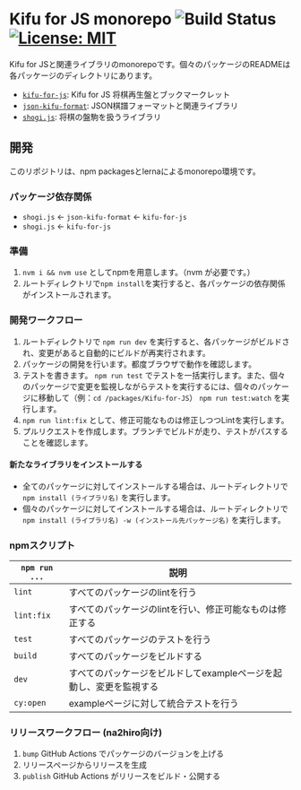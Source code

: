 # Kifu for JS monorepo ![Build Status](https://github.com/na2hiro/Kifu-for-JS/actions/workflows/main.yml/badge.svg) [![License: MIT](https://img.shields.io/badge/License-MIT-yellow.svg)](https://opensource.org/licenses/MIT)

Kifu for JSと関連ライブラリのmonorepoです。個々のパッケージのREADMEは各パッケージのディレクトリにあります。

* [`kifu-for-js`](packages/Kifu-for-JS#readme): Kifu for JS 将棋再生盤とブックマークレット
* [`json-kifu-format`](packages/json-kifu-format#readme): JSON棋譜フォーマットと関連ライブラリ
* [`shogi.js`](packages/Shogi.js#readme): 将棋の盤駒を扱うライブラリ

## 開発

このリポジトリは、npm packagesとlernaによるmonorepo環境です。

### パッケージ依存関係

* `shogi.js` <- `json-kifu-format` <- `kifu-for-js`
* `shogi.js` <- `kifu-for-js`

### 準備

1. `nvm i && nvm use` としてnpmを用意します。（nvm が必要です。）
2. ルートディレクトリで`npm install`を実行すると、各パッケージの依存関係がインストールされます。

### 開発ワークフロー

1. ルートディレクトリで `npm run dev` を実行すると、各パッケージがビルドされ、変更があると自動的にビルドが再実行されます。
2. パッケージの開発を行います。都度ブラウザで動作を確認します。
3. テストを書きます。 `npm run test` でテストを一括実行します。また、個々のパッケージで変更を監視しながらテストを実行するには、個々のパッケージに移動して（例：`cd /packages/Kifu-for-JS`） `npm run test:watch` を実行します。
4. `npm run lint:fix` として、修正可能なものは修正しつつLintを実行します。 
5. プルリクエストを作成します。ブランチでビルドが走り、テストがパスすることを確認します。

#### 新たなライブラリをインストールする

* 全てのパッケージに対してインストールする場合は、ルートディレクトリで `npm install (ライブラリ名)` を実行します。
* 個々のパッケージに対してインストールする場合は、ルートディレクトリで `npm install (ライブラリ名) -w (インストール先パッケージ名)` を実行します。

### npmスクリプト

<!-- A table of npm scripts, based on package.json -->

| `npm run ...` | 説明                                    |
|---------------|---------------------------------------|
| `lint`        | すべてのパッケージのlintを行う                     |
| `lint:fix`    | すべてのパッケージのlintを行い、修正可能なものは修正する        |
| `test`        | すべてのパッケージのテストを行う                      |
| `build`       | すべてのパッケージをビルドする                       |
| `dev`         | すべてのパッケージをビルドしてexampleページを起動し、変更を監視する |
| `cy:open`     | exampleページに対して統合テストを行う                |

### リリースワークフロー (na2hiro向け)
1. `bump` GitHub Actions でパッケージのバージョンを上げる
2. リリースページからリリースを生成
3. `publish` GitHub Actions がリリースをビルド・公開する
